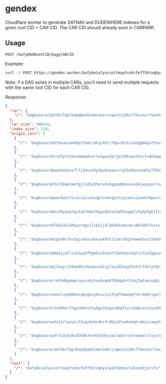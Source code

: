 # gendex

Cloudflare worker to generate SATNAV and DUDEWHERE indexes for a given root CID + CAR CID. The CAR CID should already exist in CARPARK.

## Usage

```
POST /bafyDAGRootCID/bagyCARCID
```

Example:

```sh
curl -X POST https://gendex.worker/bafybeia7yvvioltmupfxvkcfef75htxqbyylpot5ddxuzla5zaokjyrvfu/bagbaierai3ot5krlbplbapqbym5immraoercsqwz2v226i77dcxnxrfaazbq
```

Note: if a DAG exists in multiple CARs, you'll need to send multiple requests with the same root CID for each CAR CID.

Response:

```json
{
  "car": {
    "/": "bagbaierai3ot5krlbplbapqbym5immraoercsqwz2v226i77dcxnxrfaazbq"
  },
  "car_size": 980242,
  "index_size": 110,
  "origin_cars": [
    {
      "/": "bagbaiera5etmvuesawkbpt7wdcrahsy43rr7mpux5iki2asggb4ps27ovyta"
    },
    {
      "/": "bagbaiera5rsd3yrhibnsmmeq4vertwiguu5prjpj54kvpo3turtxdm2mpp3q"
    },
    {
      "/": "bagbaiera6awehe5enzflfj3dssk3g7pv6xwawcxlglbn5muveo6lu7fb2yrq"
    },
    {
      "/": "bagbaierab3ic5b4p3aefgjli45y5horw3v4gyxp68esouu24jwyygs7ruwwa"
    },
    {
      "/": "bagbaierabwac6wv57zciccalsikvqplncmtqytncpjuwluiyseh7mpextzta"
    },
    {
      "/": "bagbaieradnc36yqvptgs4zplhdw7mqywqk5xm3q56xqqmlx3ympfgklfcy5a"
    },
    {
      "/": "bagbaierahfhak33iohbyordgczlvbojj4l3m3hdu4vv4cxdb3adfshsivl7a"
    },
    {
      "/": "bagbaieramzgtw6cfvv5qjcekyc4xeyukdrtz3imr5kq3tewm43vzc5om5u3q"
    },
    {
      "/": "bagbaieraqbq2yjaflcvo3yq5fhgk5xu5naatl5em3qse3qlzc5jw7gqcadcq"
    },
    {
      "/": "bagbaieraqj3vwyrjk64e6bc3azaecxdzjylsyi62wsg75shslf4olytdz3ca"
    },
    {
      "/": "bagbaierarrmfkdkgowpvipusv6jhuu6xqa6fbbkgdvt5cmj3qfaoxyq6jiaq"
    },
    {
      "/": "bagbaieraseeulzpdm66wzqqnghzy4ssz2zi4lpfhmmwdq7nnrqmbrxgelmrq"
    },
    {
      "/": "bagbaierat3zdh6erftgou5mhzthy6giibxgzumhpttyrcbqbcexs5yz46kya"
    },
    {
      "/": "bagbaierav6viirlexwlct3xqsdckcdksfcdbia5lnwhzkqhidmjeiawjhrra"
    },
    {
      "/": "bagbaieray4lfu3jm2ksd76d67er6t5tebvjmz7a53rna7noaeelvlvyitgga"
    },
    {
      "/": "bagbaierai3ot5krlbplbapqbym5immraobrcsqwz2v226i77dcxnxrfaazbq"
    }
  ],
  "root": {
    "/": "bafybeia7yvvioltmupfxvkcfef75htxqbyylpot5ddxuzla5zaokjyrvfu"
  }
}
```

